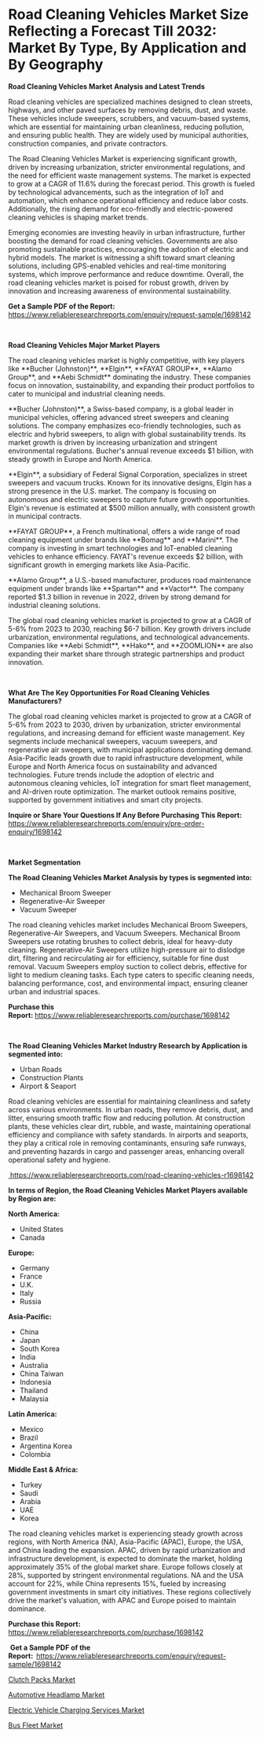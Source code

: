 <p><h1>Road Cleaning Vehicles Market Size Reflecting a Forecast Till 2032: Market By Type, By Application and By Geography</h1></p><p><strong>Road Cleaning Vehicles Market Analysis and Latest Trends</strong></p>
<p><p>Road cleaning vehicles are specialized machines designed to clean streets, highways, and other paved surfaces by removing debris, dust, and waste. These vehicles include sweepers, scrubbers, and vacuum-based systems, which are essential for maintaining urban cleanliness, reducing pollution, and ensuring public health. They are widely used by municipal authorities, construction companies, and private contractors.</p><p>The Road Cleaning Vehicles Market is experiencing significant growth, driven by increasing urbanization, stricter environmental regulations, and the need for efficient waste management systems. The market is expected to grow at a CAGR of 11.6% during the forecast period. This growth is fueled by technological advancements, such as the integration of IoT and automation, which enhance operational efficiency and reduce labor costs. Additionally, the rising demand for eco-friendly and electric-powered cleaning vehicles is shaping market trends.</p><p>Emerging economies are investing heavily in urban infrastructure, further boosting the demand for road cleaning vehicles. Governments are also promoting sustainable practices, encouraging the adoption of electric and hybrid models. The market is witnessing a shift toward smart cleaning solutions, including GPS-enabled vehicles and real-time monitoring systems, which improve performance and reduce downtime. Overall, the road cleaning vehicles market is poised for robust growth, driven by innovation and increasing awareness of environmental sustainability.</p></p>
<p><strong>Get a Sample PDF of the Report:&nbsp;</strong> <a href="https://www.reliableresearchreports.com/enquiry/request-sample/1698142?utm_campaign=40&utm_medium=2&utm_source=Github&utm_content=ia&utm_term=22012025&utm_id=road-cleaning-vehicles">https://www.reliableresearchreports.com/enquiry/request-sample/1698142</a></p>
<p>&nbsp;</p>
<p><strong>Road Cleaning Vehicles Major Market Players</strong></p>
<p><p>The road cleaning vehicles market is highly competitive, with key players like **Bucher (Johnston)**, **Elgin**, **FAYAT GROUP**, **Alamo Group**, and **Aebi Schmidt** dominating the industry. These companies focus on innovation, sustainability, and expanding their product portfolios to cater to municipal and industrial cleaning needs.</p><p>**Bucher (Johnston)**, a Swiss-based company, is a global leader in municipal vehicles, offering advanced street sweepers and cleaning solutions. The company emphasizes eco-friendly technologies, such as electric and hybrid sweepers, to align with global sustainability trends. Its market growth is driven by increasing urbanization and stringent environmental regulations. Bucher's annual revenue exceeds $1 billion, with steady growth in Europe and North America.</p><p>**Elgin**, a subsidiary of Federal Signal Corporation, specializes in street sweepers and vacuum trucks. Known for its innovative designs, Elgin has a strong presence in the U.S. market. The company is focusing on autonomous and electric sweepers to capture future growth opportunities. Elgin's revenue is estimated at $500 million annually, with consistent growth in municipal contracts.</p><p>**FAYAT GROUP**, a French multinational, offers a wide range of road cleaning equipment under brands like **Bomag** and **Marini**. The company is investing in smart technologies and IoT-enabled cleaning vehicles to enhance efficiency. FAYAT's revenue exceeds $2 billion, with significant growth in emerging markets like Asia-Pacific.</p><p>**Alamo Group**, a U.S.-based manufacturer, produces road maintenance equipment under brands like **Spartan** and **Vactor**. The company reported $1.3 billion in revenue in 2022, driven by strong demand for industrial cleaning solutions.</p><p>The global road cleaning vehicles market is projected to grow at a CAGR of 5-6% from 2023 to 2030, reaching $6-7 billion. Key growth drivers include urbanization, environmental regulations, and technological advancements. Companies like **Aebi Schmidt**, **Hako**, and **ZOOMLION** are also expanding their market share through strategic partnerships and product innovation.</p></p>
<p>&nbsp;</p>
<p><strong>What Are The Key Opportunities For Road Cleaning Vehicles Manufacturers?</strong></p>
<p><p>The global road cleaning vehicles market is projected to grow at a CAGR of 5-6% from 2023 to 2030, driven by urbanization, stricter environmental regulations, and increasing demand for efficient waste management. Key segments include mechanical sweepers, vacuum sweepers, and regenerative air sweepers, with municipal applications dominating demand. Asia-Pacific leads growth due to rapid infrastructure development, while Europe and North America focus on sustainability and advanced technologies. Future trends include the adoption of electric and autonomous cleaning vehicles, IoT integration for smart fleet management, and AI-driven route optimization. The market outlook remains positive, supported by government initiatives and smart city projects.</p></p>
<p><strong>Inquire or Share Your Questions If Any Before Purchasing This Report:</strong> <a href="https://www.reliableresearchreports.com/enquiry/pre-order-enquiry/1698142?utm_campaign=40&utm_medium=2&utm_source=Github&utm_content=ia&utm_term=22012025&utm_id=road-cleaning-vehicles">https://www.reliableresearchreports.com/enquiry/pre-order-enquiry/1698142</a></p>
<p>&nbsp;</p>
<p><strong>Market Segmentation</strong></p>
<p><strong>The Road Cleaning Vehicles Market Analysis by types is segmented into:</strong></p>
<p><ul><li>Mechanical Broom Sweeper</li><li>Regenerative-Air Sweeper</li><li>Vacuum Sweeper</li></ul></p>
<p><p>The road cleaning vehicles market includes Mechanical Broom Sweepers, Regenerative-Air Sweepers, and Vacuum Sweepers. Mechanical Broom Sweepers use rotating brushes to collect debris, ideal for heavy-duty cleaning. Regenerative-Air Sweepers utilize high-pressure air to dislodge dirt, filtering and recirculating air for efficiency, suitable for fine dust removal. Vacuum Sweepers employ suction to collect debris, effective for light to medium cleaning tasks. Each type caters to specific cleaning needs, balancing performance, cost, and environmental impact, ensuring cleaner urban and industrial spaces.</p></p>
<p><strong>Purchase this Report:&nbsp;</strong><a href="https://www.reliableresearchreports.com/purchase/1698142?utm_campaign=40&utm_medium=2&utm_source=Github&utm_content=ia&utm_term=22012025&utm_id=road-cleaning-vehicles">https://www.reliableresearchreports.com/purchase/1698142</a></p>
<p>&nbsp;</p>
<p><strong>The Road Cleaning Vehicles Market Industry Research by Application is segmented into:</strong></p>
<p><ul><li>Urban Roads</li><li>Construction Plants</li><li>Airport & Seaport</li></ul></p>
<p><p>Road cleaning vehicles are essential for maintaining cleanliness and safety across various environments. In urban roads, they remove debris, dust, and litter, ensuring smooth traffic flow and reducing pollution. At construction plants, these vehicles clear dirt, rubble, and waste, maintaining operational efficiency and compliance with safety standards. In airports and seaports, they play a critical role in removing contaminants, ensuring safe runways, and preventing hazards in cargo and passenger areas, enhancing overall operational safety and hygiene.</p></p>
<p><a href="https://www.reliableresearchreports.com/road-cleaning-vehicles-r1698142?utm_campaign=40&utm_medium=2&utm_source=Github&utm_content=ia&utm_term=22012025&utm_id=road-cleaning-vehicles">&nbsp;https://www.reliableresearchreports.com/road-cleaning-vehicles-r1698142</a></p>
<p><strong>In terms of Region, the Road Cleaning Vehicles Market Players available by Region are:</strong></p>
<p>
    <p> <strong> North America: </strong>
        <ul>
            <li>United States</li>
            <li>Canada</li>
        </ul>
        </p> 
    <p> <strong> Europe: </strong>
        <ul>
            <li>Germany</li>
            <li>France</li>
            <li>U.K.</li>
            <li>Italy</li>
            <li>Russia</li>
        </ul>
        </p> 
    <p> <strong> Asia-Pacific: </strong>
        <ul>
            <li>China</li>
            <li>Japan</li>
            <li>South Korea</li>
            <li>India</li>
            <li>Australia</li>
            <li>China Taiwan</li>
            <li>Indonesia</li>
            <li>Thailand</li>
            <li>Malaysia</li>
        </ul>
        </p> 
    <p> <strong> Latin America: </strong>
        <ul>
            <li>Mexico</li>
            <li>Brazil</li>
            <li>Argentina Korea</li>
            <li>Colombia</li>
        </ul>
        </p> 
    <p> <strong> Middle East & Africa: </strong>
        <ul>
            <li>Turkey</li>
            <li>Saudi</li>
            <li>Arabia</li>
            <li>UAE</li>
            <li>Korea</li>
        </ul>
    </p>
    </p>
<p><p>The road cleaning vehicles market is experiencing steady growth across regions, with North America (NA), Asia-Pacific (APAC), Europe, the USA, and China leading the expansion. APAC, driven by rapid urbanization and infrastructure development, is expected to dominate the market, holding approximately 35% of the global market share. Europe follows closely at 28%, supported by stringent environmental regulations. NA and the USA account for 22%, while China represents 15%, fueled by increasing government investments in smart city initiatives. These regions collectively drive the market's valuation, with APAC and Europe poised to maintain dominance.</p></p>
<p><strong>Purchase this Report: </strong><a href="https://www.reliableresearchreports.com/purchase/1698142?utm_campaign=40&utm_medium=2&utm_source=Github&utm_content=ia&utm_term=22012025&utm_id=road-cleaning-vehicles">https://www.reliableresearchreports.com/purchase/1698142</a></p>
<p>&nbsp;<strong>Get a Sample PDF of the Report:&nbsp;&nbsp;</strong><a href="https://www.reliableresearchreports.com/enquiry/request-sample/1698142?utm_campaign=40&utm_medium=2&utm_source=Github&utm_content=ia&utm_term=22012025&utm_id=road-cleaning-vehicles">https://www.reliableresearchreports.com/enquiry/request-sample/1698142</a></p>
<p><strong></strong></p>
<p><p><a href="https://github.com/klaassenmackenzie6/Market-Research-Report-List-1/blob/main/clutch-packs-market.md?utm_campaign=40&utm_medium=2&utm_source=Github&utm_content=ia&utm_term=22012025&utm_id=road-cleaning-vehicles">Clutch Packs Market</a></p><p><a href="https://github.com/crosejeanetta00360/Market-Research-Report-List-1/blob/main/automotive-headlamp-market.md?utm_campaign=40&utm_medium=2&utm_source=Github&utm_content=ia&utm_term=22012025&utm_id=road-cleaning-vehicles">Automotive Headlamp Market</a></p><p><a href="https://github.com/lvaill871987/Market-Research-Report-List-1/blob/main/electric-vehicle-charging-services-market.md?utm_campaign=40&utm_medium=2&utm_source=Github&utm_content=ia&utm_term=22012025&utm_id=road-cleaning-vehicles">Electric Vehicle Charging Services Market</a></p><p><a href="https://github.com/tanekacalderon743/Market-Research-Report-List-1/blob/main/bus-fleet-market.md?utm_campaign=40&utm_medium=2&utm_source=Github&utm_content=ia&utm_term=22012025&utm_id=road-cleaning-vehicles">Bus Fleet Market</a></p></p>